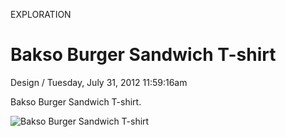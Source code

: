 <p class="type">EXPLORATION</p>

# Bakso Burger Sandwich T-shirt

<p class="meta">Design  /  Tuesday, July 31, 2012 11:59:16am</p>

Bakso Burger Sandwich T-shirt.

![Bakso Burger Sandwich T-shirt](https://farooq-agent.web.app/assets/images/works/large/jDIWQR6Z_work_image.jpg)
